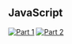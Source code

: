 ## JavaScript
[![Part 1](https://img.shields.io/badge/Part%201-0.159ms-informational)](https://adventofcode.com/2021/)
[![Part 2](https://img.shields.io/badge/Part%202-0.169ms-informational)](https://adventofcode.com/2021/)
